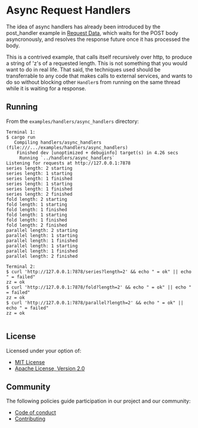 # Async Request Handlers

The idea of async handlers has already been introduced by the post_handler example in
[Request Data](../request_data), which waits for the POST body asyncronously, and resolves
the response future once it has processed the body.

This is a contrived example, that calls itself recursively over http, to produce a string of
'z's of a requested length. This is not something that you would want to do in real life.
That said, the techniques used should be transferrable to any code that makes calls
to external services, and wants to do so without blocking other `Handler`s from running on the
same thread while it is waiting for a response.

## Running

From the `examples/handlers/async_handlers` directory:

```
Terminal 1:
$ cargo run
   Compiling handlers/async_handlers (file:///.../examples/handlers/async_handlers)
    Finished dev [unoptimized + debuginfo] target(s) in 4.26 secs
     Running `../handlers/async_handlers`
Listening for requests at http://127.0.0.1:7878
series length: 2 starting
series length: 1 starting
series length: 1 finished
series length: 1 starting
series length: 1 finished
series length: 2 finished
fold length: 2 starting
fold length: 1 starting
fold length: 1 finished
fold length: 1 starting
fold length: 1 finished
fold length: 2 finished
parallel length: 2 starting
parallel length: 1 starting
parallel length: 1 finished
parallel length: 1 starting
parallel length: 1 finished
parallel length: 2 finished

Terminal 2:
$ curl 'http://127.0.0.1:7878/series?length=2' && echo " = ok" || echo " = failed"
zz = ok
$ curl 'http://127.0.0.1:7878/fold?length=2' && echo " = ok" || echo " = failed"
zz = ok
$ curl 'http://127.0.0.1:7878/parallel?length=2' && echo " = ok" || echo " = failed"
zz = ok


```

## License

Licensed under your option of:

* [MIT License](../../LICENSE-MIT)
* [Apache License, Version 2.0](../../LICENSE-APACHE)

## Community

The following policies guide participation in our project and our community:

* [Code of conduct](../../CODE_OF_CONDUCT.md)
* [Contributing](../../CONTRIBUTING.md)
